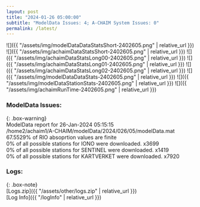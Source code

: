 ```yaml
---
layout: post
title: "2024-01-26 05:00:00"
subtitle: "ModelData Issues: 4; A-CHAIM System Issues: 0"
permalink: /latest/
---
```


![]({{ "/assets/img/modelDataDataStatsShort-2402605.png" | relative_url }})
![]({{ "/assets/img/achaimDataStatsShort-2402605.png" | relative_url }})
![]({{ "/assets/img/achaimDataStatsLong00-2402605.png" | relative_url }})
![]({{ "/assets/img/achaimDataStatsLong01-2402605.png" | relative_url }})
![]({{ "/assets/img/achaimDataStatsLong02-2402605.png" | relative_url }})
![]({{ "/assets/img/modelDataDataStats-2402605.png" | relative_url }})
![]({{ "/assets/img/modelDataStationStats-2402605.png" | relative_url }})
![]({{ "/assets/img/achaimRunTime-2402605.png" | relative_url }})


### ModelData Issues:  
  
{: .box-warning}  
 ModelData report for 26-Jan-2024 05:15:15   
 /home2/achaim1/A-CHAIM/modelData/2024/026/05/modelData.mat   
 67.5529% of RIO absoprtion values are finite   
 0% of all possible stations for IONO were downloaded. x3699   
 0% of all possible stations for SENTINEL were downloaded. x1419   
 0% of all possible stations for KARTVERKET were downloaded. x7920   
  


### Logs:  
  
{: .box-note}  
[Logs.zip]({{ "/assets/other/logs.zip" | relative_url }})  
[Log Info]({{ "/logInfo" | relative_url }})  
